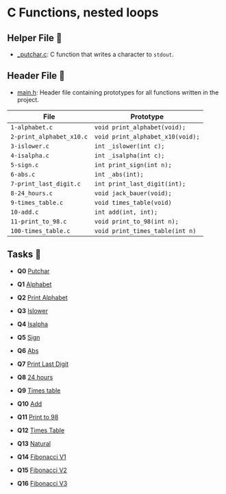 # C Functions, nested loops

## Helper File :raised_hands:

* [_putchar.c](./_putchar.c): C function that writes a character to `stdout`.

## Header File :file_folder:

* [main.h](./main.h): Header file containing prototypes for all
functions written in the project.

| File                     | Prototype                        |
| ------------------------ | -------------------------------- |
| `1-alphabet.c`           | `void print_alphabet(void);`     |
| `2-print_alphabet_x10.c` | `void print_alphabet_x10(void);` |
| `3-islower.c`            | `int _islower(int c);`           |
| `4-isalpha.c`            | `int _isalpha(int c);`           |
| `5-sign.c`               | `int print_sign(int n);`         |
| `6-abs.c`                | `int _abs(int);`                 |
| `7-print_last_digit.c`   | `int print_last_digit(int);`     |
| `8-24_hours.c`           | `void jack_bauer(void);`         |
| `9-times_table.c`        | `void times_table(void)`         |
| `10-add.c`               | `int add(int, int);`             |
| `11-print_to_98.c`       | `void print_to_98(int n);`       |
| `100-times_table.c`      | `void print_times_table(int n)`  |

## Tasks :page_with_curl:

* **Q0** [Putchar](./0-putchar.c)

* **Q1** [Alphabet](./1-alphabet.c)

* **Q2** [Print Alphabet](./2-print_alphabet_x10.c)

* **Q3** [Islower](./3-islower.c)

* **Q4** [Isalpha](./4-isalpha.c)

* **Q5** [Sign](./5-sign.c)

* **Q6** [Abs](./6-abs.c)

* **Q7** [Print Last Digit](./7-print_last_digit.c)

* **Q8** [24 hours](./8-24_hours.c)

* **Q9** [Times table](./9-times_table.c)

* **Q10** [Add](./10-add.c)

* **Q11** [Print to 98](./11-print_to_98.c)

* **Q12** [Times Table](./100-times_table.c)

* **Q13** [Natural](./101-natural.c)

* **Q14** [Fibonacci V1](./102-fibonacci.c)

* **Q15** [Fibonacci V2](./103-fibonacci.c)

* **Q16** [Fibonacci V3](./104-fibonacci.c)
